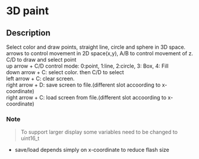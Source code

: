# 3D paint

## Description
Select color and draw points, straight line, circle and sphere in 3D space.<br>
arrows to control movement in 2D space(x,y), A/B to control movement of z.<br>
C/D to draw and select point<br>
up arrow + C/D control mode: 0:point, 1:line, 2:circle, 3: Box, 4: Fill<br>
down arrow + C: select color. then C/D to select<br>
left arrow + C: clear screen.<br>
right arrow + D: save screen to file.(different slot accoording to x-coordinate)<br>
right arrow + C: load screen from file.(different slot accoording to x-coordinate)<br>

### Note
> To support larger display some variables need to be changed to uint16_t
- save/load depends simply on x-coordinate to reduce flash size